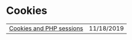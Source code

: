 # Cookies

|                                                                                    |            |
| ---------------------------------------------------------------------------------- | ---------- |
| [Cookies and PHP sessions](https://wpengine.com/support/cookies-and-php-sessions/) | 11/18/2019 |
